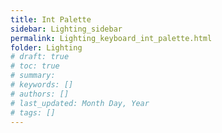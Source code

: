 ```yaml
---
title: Int Palette
sidebar: Lighting_sidebar
permalink: Lighting_keyboard_int_palette.html
folder: Lighting
# draft: true
# toc: true
# summary: 
# keywords: []
# authors: []
# last_updated: Month Day, Year
# tags: []
---
```

